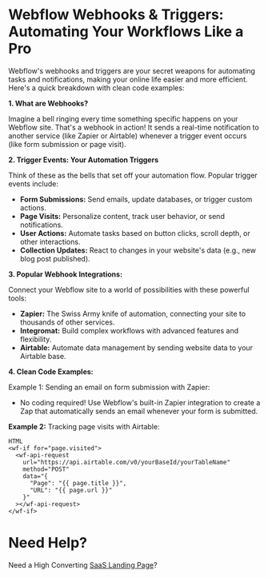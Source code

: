 # Webflow Webhooks & Triggers: Automating Your Workflows Like a Pro

Webflow's webhooks and triggers are your secret weapons for automating tasks and notifications, making your online life easier and more efficient. Here's a quick breakdown with clean code examples:

**1. What are Webhooks?**

Imagine a bell ringing every time something specific happens on your Webflow site. That's a webhook in action! It sends a real-time notification to another service (like Zapier or Airtable) whenever a trigger event occurs (like form submission or page visit).

**2. Trigger Events: Your Automation Triggers**

Think of these as the bells that set off your automation flow. Popular trigger events include:

  - **Form Submissions:** Send emails, update databases, or trigger custom actions.
  - **Page Visits:** Personalize content, track user behavior, or send notifications.
  - **User Actions:** Automate tasks based on button clicks, scroll depth, or other interactions.
  - **Collection Updates:** React to changes in your website's data (e.g., new blog post published).

**3. Popular Webhook Integrations:**

Connect your Webflow site to a world of possibilities with these powerful tools:

  - **Zapier:** The Swiss Army knife of automation, connecting your site to thousands of other services.
  - **Integromat:** Build complex workflows with advanced features and flexibility.
  - **Airtable:** Automate data management by sending website data to your Airtable base.

**4. Clean Code Examples:**

Example 1: Sending an email on form submission with Zapier:

  - No coding required! Use Webflow's built-in Zapier integration to create a Zap that automatically sends an email whenever your form is submitted.

**Example 2:** Tracking page visits with Airtable:
```
HTML
<wf-if for="page.visited">
  <wf-api-request
    url="https://api.airtable.com/v0/yourBaseId/yourTableName"
    method="POST"
    data="{
      "Page": "{{ page.title }}",
      "URL": "{{ page.url }}"
    }"
  ></wf-api-request>
</wf-if>

```

# Need Help?
Need a High Converting [SaaS Landing Page](https://epyc.in/)?
